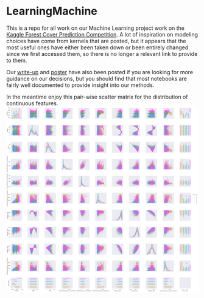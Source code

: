 # LearningMachine
This is a repo for all work on our Machine Learning project work on the [Kaggle Forest Cover Prediction Competition](https://www.kaggle.com/c/forest-cover-type-prediction).
A lot of inspiration on modeling choices have come from kernels that are posted, but it appears that the most useful ones have either been taken down or been entirely changed since we first accessed them, so there is no longer a relevant link to provide to them.

Our [write-up](/DSGA1003_Forest_Cover_Classification.pdf/) and [poster](/predicting-forest-cover.pdf/) have also been posted if you are looking for more guidance on our decisions, but you should find that most notebooks are fairly well documented to provide insight into our methods.

In the meantime enjoy this pair-wise scatter matrix for the distribution of continuous features.
![Alt text](/visualizations/pairplot_rob.png)
